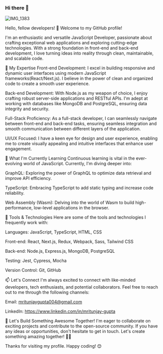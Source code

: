 ### Hi there 👋

![IMG_1383](https://github.com/yogesh889/Yogesh889/assets/60712411/eebae107-fc74-437a-b565-7dc1cf3cab6b)

Hello, fellow developers! 👋 Welcome to my GitHub profile!

I'm an enthusiastic and versatile JavaScript Developer, passionate about crafting exceptional web applications and exploring cutting-edge technologies. With a strong foundation in front-end and back-end development, I love turning ideas into reality through clean, maintainable, and scalable code.

🚀 My Expertise
Front-end Development: I excel in building responsive and dynamic user interfaces using modern JavaScript frameworks(React/Next.js). I believe in the power of clean and organized code to create a smooth user experience.

Back-end Development: With Node.js as my weapon of choice, I enjoy crafting robust server-side applications and RESTful APIs. I'm adept at working with databases like MongoDB and PostgreSQL, ensuring data integrity and security.

Full-Stack Proficiency: As a full-stack developer, I can seamlessly navigate between front-end and back-end tasks, ensuring seamless integration and smooth communication between different layers of the application.

UI/UX Focused: I have a keen eye for design and user experience, enabling me to create visually appealing and intuitive interfaces that enhance user engagement.

🌱 What I'm Currently Learning
Continuous learning is vital in the ever-evolving world of JavaScript. Currently, I'm diving deeper into:

GraphQL: Exploring the power of GraphQL to optimize data retrieval and improve API efficiency.

TypeScript: Embracing TypeScript to add static typing and increase code reliability.

Web Assembly (Wasm): Delving into the world of Wasm to build high-performance, low-level applications in the browser.

🔧 Tools & Technologies
Here are some of the tools and technologies I frequently work with:

Languages: JavaScript, TypeScript, HTML, CSS

Front-end: React, Next.js, Redux, Webpack, Sass, Tailwind CSS

Back-end: Node.js, Express.js, MongoDB, PostgreSQL

Testing: Jest, Cypress, Mocha

Version Control: Git, GitHub

📫 Let's Connect
I'm always excited to connect with like-minded developers, tech enthusiasts, and potential collaborators. Feel free to reach out to me through the following channels:

Email: mritunjaygupta004@gmail.com

LinkedIn: https://www.linkedin.com/in/mritunjay-gupta

🎉 Let's Build Something Awesome Together!
I'm eager to collaborate on exciting projects and contribute to the open-source community. If you have any ideas or opportunities, don't hesitate to get in touch. Let's create something amazing together! 👨‍💻

Thanks for visiting my profile. Happy coding! 😊

